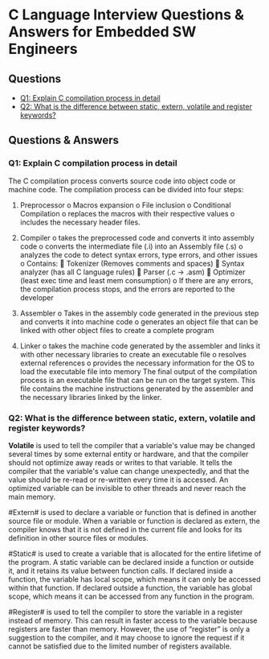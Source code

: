 # C Language Interview Questions & Answers for Embedded SW Engineers #

## Questions ##
* [Q1: Explain C compilation process in detail](https://github.com/)
* [Q2: What is the difference between static, extern, volatile and register keywords?](https://github.com/)


## Questions & Answers ##

### Q1: Explain C compilation process in detail ###

The C compilation process converts source code into object code or machine code. 
The compilation process can be divided into four steps:
1.	Preprocessor
o	Macros expansion
o	File inclusion
o	Conditional Compilation
o	replaces the macros with their respective values
o	includes the necessary header files.

2.	Compiler
o	takes the preprocessed code and converts it into assembly code
o	converts the intermediate file (.i) into an Assembly file (.s)
o	analyzes the code to detect syntax errors, type errors, and other issues
o	Contains: 
	Tokenizer (Removes comments and spaces)
	Syntax analyzer (has all C language rules)
	Parser (.c -> .asm)
	Optimizer (least exec time and least mem consumption)
o	If there are any errors, the compilation process stops, and the errors are reported to the developer
3.	Assembler
o	Takes in the assembly code generated in the previous step and converts it into machine code
o	generates an object file that can be linked with other object files to create a complete program
4.	Linker
o	takes the machine code generated by the assembler and links it with other necessary libraries to create an executable file
o	resolves external references
o	provides the necessary information for the OS to load the executable file into memory
The final output of the compilation process is an executable file that can be run on the target system. This file contains the machine instructions generated by the assembler and the necessary libraries linked by the linker.

### Q2: What is the difference between static, extern, volatile and register keywords? ###

**Volatile** is used to tell the compiler that a variable's value may be changed several times by some external entity or hardware, and that the compiler should not optimize away reads or writes to that variable. It tells the compiler that the variable's value can change unexpectedly, and that the value should be re-read or re-written every time it is accessed. An optimized variable can be invisible to other threads and never reach the main memory.

#Extern# is used to declare a variable or function that is defined in another source file or module. When a variable or function is declared as extern, the compiler knows that it is not defined in the current file and looks for its definition in other source files or modules.

#Static# is used to create a variable that is allocated for the entire lifetime of the program. A static variable can be declared inside a function or outside it, and it retains its value between function calls. If declared inside a function, the variable has local scope, which means it can only be accessed within that function. If declared outside a function, the variable has global scope, which means it can be accessed from any function in the program.

#Register# is used to tell the compiler to store the variable in a register instead of memory. This can result in faster access to the variable because registers are faster than memory. However, the use of “register” is only a suggestion to the compiler, and it may choose to ignore the request if it cannot be satisfied due to the limited number of registers available.
